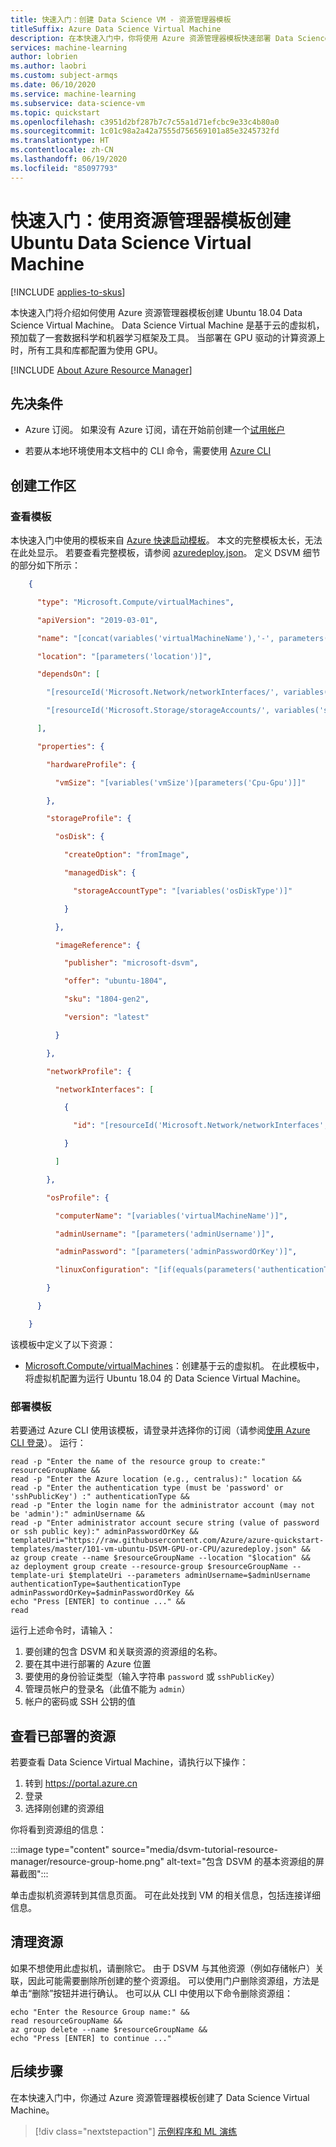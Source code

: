 ```yaml
---
title: 快速入门：创建 Data Science VM - 资源管理器模板
titleSuffix: Azure Data Science Virtual Machine
description: 在本快速入门中，你将使用 Azure 资源管理器模板快速部署 Data Science Virtual Machine
services: machine-learning
author: lobrien
ms.author: laobri
ms.custom: subject-armqs
ms.date: 06/10/2020
ms.service: machine-learning
ms.subservice: data-science-vm
ms.topic: quickstart
ms.openlocfilehash: c3951d2bf287b7c7c55a1d71efcbc9e33c4b80a0
ms.sourcegitcommit: 1c01c98a2a42a7555d756569101a85e3245732fd
ms.translationtype: HT
ms.contentlocale: zh-CN
ms.lasthandoff: 06/19/2020
ms.locfileid: "85097793"
---
```

# <a name="quickstart-create-an-ubuntu-data-science-virtual-machine-using-a-resource-manager-template"></a>快速入门：使用资源管理器模板创建 Ubuntu Data Science Virtual Machine
[!INCLUDE [applies-to-skus](../../../includes/aml-applies-to-basic-enterprise-sku.md)]

本快速入门将介绍如何使用 Azure 资源管理器模板创建 Ubuntu 18.04 Data Science Virtual Machine。 Data Science Virtual Machine 是基于云的虚拟机，预加载了一套数据科学和机器学习框架及工具。 当部署在 GPU 驱动的计算资源上时，所有工具和库都配置为使用 GPU。 

[!INCLUDE [About Azure Resource Manager](../../../includes/resource-manager-quickstart-introduction.md)]

## <a name="prerequisites"></a>先决条件

* Azure 订阅。 如果没有 Azure 订阅，请在开始前创建一个[试用帐户](https://www.azure.cn/pricing/1rmb-trial)

* 若要从本地环境使用本文档中的 CLI 命令，需要使用 [Azure CLI](/cli/install-azure-cli?view=azure-cli-latest)

## <a name="create-a-workspace"></a>创建工作区

### <a name="review-the-template"></a>查看模板

本快速入门中使用的模板来自 [Azure 快速启动模板](https://azure.microsoft.com/resources/templates/101-vm-ubuntu-DSVM-GPU-or-CPU/)。 本文的完整模板太长，无法在此处显示。 若要查看完整模板，请参阅 [azuredeploy.json](https://raw.githubusercontent.com/Azure/azure-quickstart-templates/master/101-vm-ubuntu-DSVM-GPU-or-CPU/azuredeploy.json)。 定义 DSVM 细节的部分如下所示：

```json
    {

      "type": "Microsoft.Compute/virtualMachines",

      "apiVersion": "2019-03-01",

      "name": "[concat(variables('virtualMachineName'),'-', parameters('Cpu-Gpu'))]",

      "location": "[parameters('location')]",

      "dependsOn": [

        "[resourceId('Microsoft.Network/networkInterfaces/', variables('networkInterfaceName'))]",

        "[resourceId('Microsoft.Storage/storageAccounts/', variables('storageAccountName'))]"

      ],

      "properties": {

        "hardwareProfile": {

          "vmSize": "[variables('vmSize')[parameters('Cpu-Gpu')]]"

        },

        "storageProfile": {

          "osDisk": {

            "createOption": "fromImage",

            "managedDisk": {

              "storageAccountType": "[variables('osDiskType')]"

            }

          },

          "imageReference": {

            "publisher": "microsoft-dsvm",

            "offer": "ubuntu-1804",

            "sku": "1804-gen2",

            "version": "latest"

          }

        },

        "networkProfile": {

          "networkInterfaces": [

            {

              "id": "[resourceId('Microsoft.Network/networkInterfaces', variables('networkInterfaceName'))]"

            }

          ]

        },

        "osProfile": {

          "computerName": "[variables('virtualMachineName')]",

          "adminUsername": "[parameters('adminUsername')]",

          "adminPassword": "[parameters('adminPasswordOrKey')]",

          "linuxConfiguration": "[if(equals(parameters('authenticationType'), 'password'), json('null'), variables('linuxConfiguration'))]"

        }

      }

    }
```

该模板中定义了以下资源：

* [Microsoft.Compute/virtualMachines](https://docs.microsoft.com/azure/templates/microsoft.compute/virtualmachines)：创建基于云的虚拟机。 在此模板中，将虚拟机配置为运行 Ubuntu 18.04 的 Data Science Virtual Machine。

### <a name="deploy-the-template"></a>部署模板 

若要通过 Azure CLI 使用该模板，请登录并选择你的订阅（请参阅[使用 Azure CLI 登录](/cli/authenticate-azure-cli?view=azure-cli-latest)）。 运行：

```azurecli
read -p "Enter the name of the resource group to create:" resourceGroupName &&
read -p "Enter the Azure location (e.g., centralus):" location &&
read -p "Enter the authentication type (must be 'password' or 'sshPublicKey') :" authenticationType &&
read -p "Enter the login name for the administrator account (may not be 'admin'):" adminUsername &&
read -p "Enter administrator account secure string (value of password or ssh public key):" adminPasswordOrKey &&
templateUri="https://raw.githubusercontent.com/Azure/azure-quickstart-templates/master/101-vm-ubuntu-DSVM-GPU-or-CPU/azuredeploy.json" &&
az group create --name $resourceGroupName --location "$location" &&
az deployment group create --resource-group $resourceGroupName --template-uri $templateUri --parameters adminUsername=$adminUsername authenticationType=$authenticationType adminPasswordOrKey=$adminPasswordOrKey && 
echo "Press [ENTER] to continue ..." &&
read
```

运行上述命令时，请输入：

1. 要创建的包含 DSVM 和关联资源的资源组的名称。 
1. 要在其中进行部署的 Azure 位置
1. 要使用的身份验证类型（输入字符串 `password` 或 `sshPublicKey`）
1. 管理员帐户的登录名（此值不能为 `admin`）
1. 帐户的密码或 SSH 公钥的值

## <a name="review-deployed-resources"></a>查看已部署的资源

若要查看 Data Science Virtual Machine，请执行以下操作：

1. 转到 https://portal.azure.cn 
1. 登录 
1. 选择刚创建的资源组

你将看到资源组的信息： 

:::image type="content" source="media/dsvm-tutorial-resource-manager/resource-group-home.png" alt-text="包含 DSVM 的基本资源组的屏幕截图":::

单击虚拟机资源转到其信息页面。 可在此处找到 VM 的相关信息，包括连接详细信息。 

## <a name="clean-up-resources"></a>清理资源

如果不想使用此虚拟机，请删除它。 由于 DSVM 与其他资源（例如存储帐户）关联，因此可能需要删除所创建的整个资源组。 可以使用门户删除资源组，方法是单击“删除”按钮并进行确认。 也可以从 CLI 中使用以下命令删除资源组： 

```azurecli
echo "Enter the Resource Group name:" &&
read resourceGroupName &&
az group delete --name $resourceGroupName &&
echo "Press [ENTER] to continue ..."
```

## <a name="next-steps"></a>后续步骤

在本快速入门中，你通过 Azure 资源管理器模板创建了 Data Science Virtual Machine。 

> [!div class="nextstepaction"]
> [示例程序和 ML 演练](dsvm-samples-and-walkthroughs.md)
